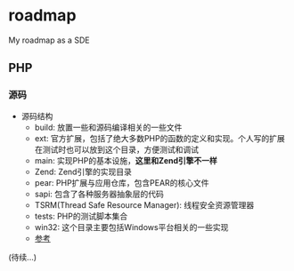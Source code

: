 # roadmap
My roadmap as a SDE

## PHP

### 源码

* 源码结构
	* build: 放置一些和源码编译相关的一些文件
	* ext: 官方扩展，包括了绝大多数PHP的函数的定义和实现。个人写的扩展在测试时也可以放到这个目录，方便测试和调试
	* main: 实现PHP的基本设施，**这里和Zend引擎不一样**
	* Zend: Zend引擎的实现目录
	* pear: PHP扩展与应用仓库，包含PEAR的核心文件
	* sapi: 包含了各种服务器抽象层的代码
	* TSRM(Thread Safe Resource Manager): 线程安全资源管理器
	* tests: PHP的测试脚本集合
	* win32: 这个目录主要包括Windows平台相关的一些实现
	* [参考](http://www.php-internals.com/book/?p=chapt01/01-02-code-structure)



(待续...)